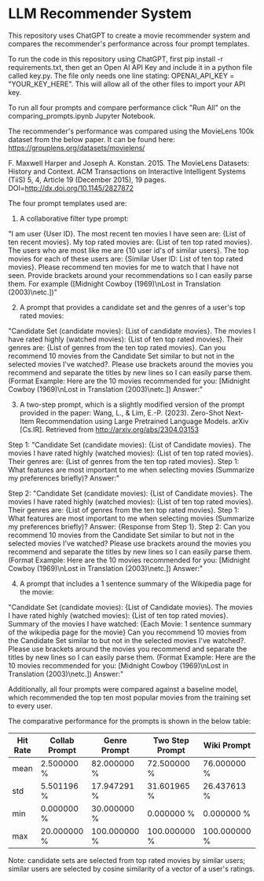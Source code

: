 # LLM Recommender System
This repository uses ChatGPT to create a movie recommender system and compares the recommender's performance across four prompt templates.

To run the code in this repository using ChatGPT, first pip install -r requirements.txt, then get an Open AI API Key and include it in a python file called key.py.  The file only needs one line stating:
OPENAI_API_KEY = "YOUR_KEY_HERE".  This will allow all of the other files to import your API key.

To run all four prompts and compare performance click "Run All" on the comparing_prompts.ipynb Jupyter Notebook.

The recommender's performance was compared using the MovieLens 100k dataset from the below paper.  It can be found here: https://grouplens.org/datasets/movielens/

F. Maxwell Harper and Joseph A. Konstan. 2015. The MovieLens Datasets:
History and Context. ACM Transactions on Interactive Intelligent
Systems (TiiS) 5, 4, Article 19 (December 2015), 19 pages.
DOI=http://dx.doi.org/10.1145/2827872

The four prompt templates used are:

1) A collaborative filter type prompt:
   
"I am user {User ID}.
The most recent ten movies I have seen are:
{List of ten recent movies}.
My top rated movies are:
{List of ten top rated movies}.
The users who are most like me are {10 user id's of similar users}.
The top movies for each of these users are:
{Similar User ID: List of ten top rated movies}.
Please recommend ten movies for me to watch that I have not seen. Provide brackets around your recommendations so I can easily parse them.
For example ([Midnight Cowboy (1969)\nLost in Translation (2003)\netc.])"
    

2) A prompt that provides a candidate set and the genres of a user's top rated movies:

"Candidate Set (candidate movies): {List of candidate movies}.
The movies I have rated highly (watched movies): {List of ten top rated movies}.
Their genres are: {List of genres from the ten top rated movies}.
Can you recommend 10 movies from the Candidate Set similar to but not in the selected movies I've watched?.
Please use brackets around the movies you recommend and separate the titles by new lines so I can easily parse them.
(Format Example: Here are the 10 movies recommended for you: [Midnight Cowboy (1969)\nLost in Translation (2003)\netc.])
Answer:"

3) A two-step prompt, which is a slightly modified version of the prompt provided in the paper: Wang, L., & Lim, E.-P. (2023). Zero-Shot Next-Item Recommendation using Large Pretrained Language Models. arXiv [Cs.IR]. Retrieved from http://arxiv.org/abs/2304.03153

Step 1: "Candidate Set (candidate movies): {List of Candidate movies}.
The movies I have rated highly (watched movies): {List of ten top rated movies}.
Their genres are: {List of genres from the ten top rated movies}.
Step 1: What features are most important to me when selecting movies (Summarize my preferences briefly)? 
Answer:"

Step 2: "Candidate Set (candidate movies): {List of Candidate movies}.
The movies I have rated highly (watched movies): {List of ten top rated movies}.
Their genres are: {List of genres from the ten top rated movies}.
Step 1: What features are most important to me when selecting movies (Summarize my preferences briefly)? 
Answer: {Response from Step 1}.
Step 2: Can you recommend 10 movies from the Candidate Set similar to but not in the selected movies I've watched?
Please use brackets around the movies you recommend and separate the titles by new lines so I can easily parse them.
(Format Example: Here are the 10 movies recommended for you: [Midnight Cowboy (1969)\nLost in Translation (2003)\netc.])
Answer:"

4) A prompt that includes a 1 sentence summary of the Wikipedia page for the movie:

"Candidate Set (candidate movies): {List of Candidate movies}.
The movies I have rated highly (watched movies): {List of ten top rated movies}.
Summary of the movies I have watched: {Each Movie: 1 sentence summary of the wikipedia page for the movie}
Can you recommend 10 movies from the Candidate Set similar to but not in the selected movies I've watched?.
Please use brackets around the movies you recommend and separate the titles by new lines so I can easily parse them.
(Format Example: Here are the 10 movies recommended for you: [Midnight Cowboy (1969)\nLost in Translation (2003)\netc.])
Answer:"

Additionally, all four prompts were compared against a baseline model, which recommended the top ten most popular movies from the training set to every user.

The comparative performance for the prompts is shown in the below table:

|      Hit Rate | Collab Prompt | Genre Prompt | Two Step Prompt | Wiki Prompt  | Baseline    |
| ------------- | ------------- | ------------ | --------------- | ------------ | ----------- |
|         mean  | 2.500000    % | 82.000000  % | 72.500000     % | 76.000000  % | 65.000000 % |
|         std   | 5.501196    % | 17.947291  % | 31.601965     % | 26.437613  % | 20.900768 % |
|         min   | 0.000000    % | 30.000000  % | 0.000000      % | 0.000000   % | 20.000000 % |
|         max   | 20.000000   % | 100.000000 % | 100.000000    % | 100.000000 % | 100.00000 % |

Note: candidate sets are selected from top rated movies by similar users; similar users are selected by cosine similarity of a vector of a user's ratings.
